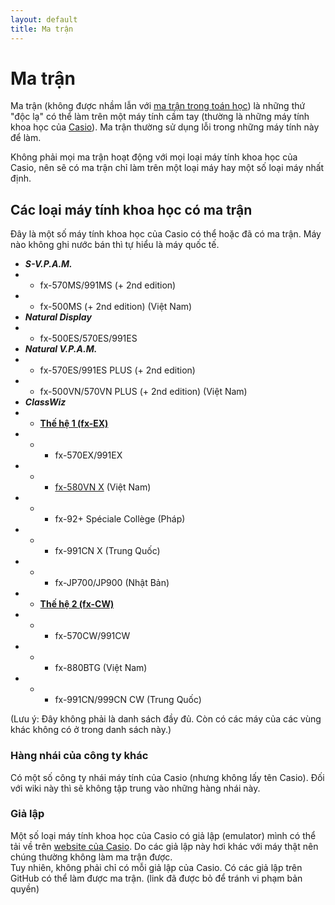 ```yaml
---
layout: default
title: Ma trận
---
```


# Ma trận
Ma trận (không được nhầm lẫn với [ma trận trong toán học](https://vi.wikipedia.org/wiki/Ma_tr%E1%BA%ADn_(to%C3%A1n_h%E1%BB%8Dc))) là những thứ "độc lạ" có thể làm trên một máy tính cầm tay (thường là những máy tính khoa học của [Casio](https://vi.wikipedia.org/wiki/Casio)). Ma trận thường sử dụng lỗi trong những máy tính này để làm.

Không phải mọi ma trận hoạt động với mọi loại máy tính khoa học của Casio, nên sẽ có ma trận chỉ làm trên một loại máy hay một số loại máy nhất định.

## Các loại máy tính khoa học có ma trận
Đây là một số máy tính khoa học của Casio có thể hoặc đã có ma trận. Máy nào không ghi nước bán thì tự hiểu là máy quốc tế.
- ***S-V.P.A.M.***
- - fx-570MS/991MS (+ 2nd edition)
- - fx-500MS (+ 2nd edition) (Việt Nam)
- ***Natural Display***
- - fx-500ES/570ES/991ES
- ***Natural V.P.A.M.***
- - fx-570ES/991ES PLUS (+ 2nd edition)
- - fx-500VN/570VN PLUS (+ 2nd edition) (Việt Nam)
- ***ClassWiz***
- - [**Thế hệ 1 (fx-EX)**](/thu-vien-ma-tran/docs/classwiz)
- - - fx-570EX/991EX
- - - [fx-580VN X](/thu-vien-ma-tran/docs/classwiz/cac-loai-may/fx580vnx.html) (Việt Nam)
- - - fx-92+ Spéciale Collège (Pháp)
- - - fx-991CN X (Trung Quốc)
- - - fx-JP700/JP900 (Nhật Bản)
- - [**Thế hệ 2 (fx-CW)**](/thu-vien-ma-tran/docs/classwiz2)
- - - fx-570CW/991CW
- - - fx-880BTG (Việt Nam)
- - - fx-991CN/999CN CW (Trung Quốc)

(Lưu ý: Đây không phải là danh sách đầy đủ. Còn có các máy của các vùng khác không có ở trong danh sách này.)

### Hàng nhái của công ty khác
Có một số công ty nhái máy tính của Casio (nhưng không lấy tên Casio). Đối với wiki này thì sẽ không tập trung vào những hàng nhái này.

### Giả lập
Một số loại máy tính khoa học của Casio có giả lập (emulator) mình có thể tải về trên [website của Casio](https://edu.casio.com/softwarelicense/index.php). Do các giả lập này hơi khác với máy thật nên chúng thường không làm ma trận được.  
Tuy nhiên, không phải chỉ có mỗi giả lập của Casio. Có các giả lập trên GitHub có thể làm được ma trận. (link đã được bỏ để tránh vi phạm bản quyền) 
